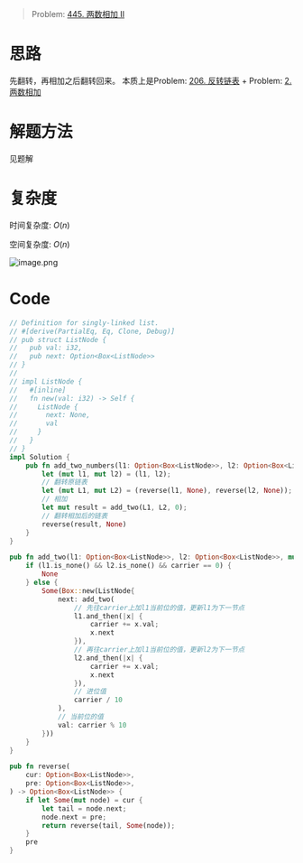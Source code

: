 
> Problem: [445. 两数相加 II](https://leetcode.cn/problems/add-two-numbers-ii/description/)

# 思路

先翻转，再相加之后翻转回来。
本质上是Problem: [206. 反转链表](https://leetcode.cn/problems/reverse-linked-list/description/) + Problem: [2. 两数相加](https://leetcode.cn/problems/add-two-numbers/description/)

# 解题方法

见题解

# 复杂度

时间复杂度: $O(n)$

空间复杂度: $O(n)$

![image.png](https://pic.leetcode.cn/1706715259-SeMhWp-image.png)

# Code
```Rust []
// Definition for singly-linked list.
// #[derive(PartialEq, Eq, Clone, Debug)]
// pub struct ListNode {
//   pub val: i32,
//   pub next: Option<Box<ListNode>>
// }
//
// impl ListNode {
//   #[inline]
//   fn new(val: i32) -> Self {
//     ListNode {
//       next: None,
//       val
//     }
//   }
// }
impl Solution {
    pub fn add_two_numbers(l1: Option<Box<ListNode>>, l2: Option<Box<ListNode>>) -> Option<Box<ListNode>> {
        let (mut l1, mut l2) = (l1, l2);
        // 翻转原链表
        let (mut L1, mut L2) = (reverse(l1, None), reverse(l2, None));
        // 相加
        let mut result = add_two(L1, L2, 0);
        // 翻转相加后的链表
        reverse(result, None)
    }
}

pub fn add_two(l1: Option<Box<ListNode>>, l2: Option<Box<ListNode>>, mut carrier: i32) -> Option<Box<ListNode>> {
    if (l1.is_none() && l2.is_none() && carrier == 0) {
        None
    } else {
        Some(Box::new(ListNode{
            next: add_two(
                // 先往carrier上加l1当前位的值，更新l1为下一节点
                l1.and_then(|x| {
                    carrier += x.val;
                    x.next
                }),
                // 再往carrier上加l1当前位的值，更新l2为下一节点
                l2.and_then(|x| {
                    carrier += x.val;
                    x.next
                }),
                // 进位值
                carrier / 10
            ), 
            // 当前位的值
            val: carrier % 10
        }))
    }
}

pub fn reverse(
    cur: Option<Box<ListNode>>,
    pre: Option<Box<ListNode>>,
) -> Option<Box<ListNode>> {
    if let Some(mut node) = cur {
        let tail = node.next;
        node.next = pre;
        return reverse(tail, Some(node));
    }
    pre
}
```